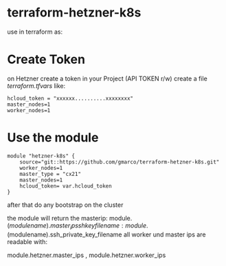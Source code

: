 # terraform-hetzner-k8s

use in terraform as:

# Create Token
on Hetzner create a token in your Project (API TOKEN r/w)
create a file *terraform.tfvars* like:
```
hcloud_token = "xxxxxx..........xxxxxxxx"
master_nodes=1
worker_nodes=1
```

# Use the module

```
module "hetzner-k8s" {
	source="git::https://github.com/gmarco/terraform-hetzner-k8s.git"
	worker_nodes=1
	master_type = "cx21"
	master_nodes=1
	hcloud_token= var.hcloud_token
}
```

after that do any bootstrap on the cluster 

the module will return the 
masterip: module.$(modulename).master_ip
sshkeyfilename: module.$(modulename).ssh_private_key_filename
all worker und master ips are readable with:

module.hetzner.master_ips , module.hetzner.worker_ips

